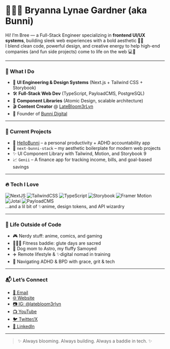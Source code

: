 # 👩🏽‍💻 Bryanna Lynae Gardner (aka Bunni)

Hi! I’m Bree — a Full-Stack Engineer specializing in **frontend UI/UX systems**, building sleek web experiences with a bold aesthetic 🧁✨  
I blend clean code, powerful design, and creative energy to help high-end companies (and fun side projects) come to life on the web 💻💅

---

### 🧠 What I Do
- 🎨 **UI Engineering & Design Systems** (Next.js + Tailwind CSS + Storybook)
- 🛠️ **Full-Stack Web Dev** (TypeScript, PayloadCMS, PostgreSQL)
- 🧱 **Component Libraries** (Atomic Design, scalable architecture)
- 🎬 **Content Creator** @ [LateBloom3rLyn](https://www.youtube.com/@latebloom3rlyn)
- 💼 Founder of [Bunni Digital](https://jagaesthetic.com)

---

### 🔧 Current Projects
- 🐰 [HelloBunni](https://github.com/bryannagardner) – a personal productivity + ADHD accountability app  
- 🧁 `next-bunni-stack` – my aesthetic boilerplate for modern web projects  
- ✨ UI Component Library with Tailwind, Motion, and Storybook 9  
- 📈 `Genii` – A finance app for tracking income, bills, and goal-based savings

---

### 🔥 Tech I Love
![NextJS](https://img.shields.io/badge/-Next.js-000?style=flat&logo=nextdotjs)
![TailwindCSS](https://img.shields.io/badge/-TailwindCSS-38B2AC?style=flat&logo=tailwindcss)
![TypeScript](https://img.shields.io/badge/-TypeScript-007ACC?style=flat&logo=typescript)
![Storybook](https://img.shields.io/badge/-Storybook-FF4785?style=flat&logo=storybook)
![Framer Motion](https://img.shields.io/badge/-Motion-000000?style=flat&logo=framer)
![Jotai](https://img.shields.io/badge/-Jotai-1E1E1E?style=flat&logo=atom)
![PayloadCMS](https://img.shields.io/badge/-PayloadCMS-1E1E1E?style=flat&logo=data:image/svg+xml;base64,...)  
...and a lil bit of ✨anime, design tokens, and API wizardry

---

### 📸 Life Outside of Code
- 🎮 Nerdy stuff: anime, comics, and gaming
- 🏋🏽‍♀️ Fitness baddie: glute days are sacred
- 🐶 Dog mom to Astro, my fluffy Samoyed
- ✈️ Remote lifestyle & ✨digital nomad in training
- 🧠 Navigating ADHD & BPD with grace, grit & tech

---

### 📬 Let’s Connect
- [📧 Email](mailto:bryanna@jagaesthetic.com)
- [🌐 Website](https://jagaesthetic.com)
- [📷 IG: @latebloom3rlyn](https://www.instagram.com/latebloom3rlyn)
- [📺 YouTube](https://www.youtube.com/@latebloom3rlyn)
- [🐦 Twitter/X](https://twitter.com/latebloom3rlyn)
- [💼 LinkedIn](https://www.linkedin.com/in/bryannagardner)

---

> ✨ Always blooming. Always building. Always a baddie in tech. ✨
